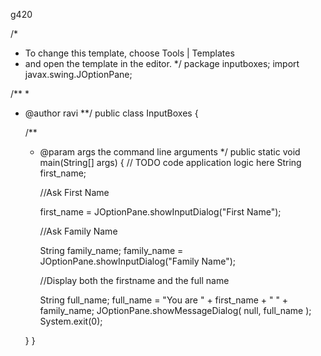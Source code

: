 g420

 /*
 * To change this template, choose Tools | Templates
 * and open the template in the editor.
 */
package inputboxes;
import javax.swing.JOptionPane;

 /**
 *
 * @author ravi
 **/
public class InputBoxes {

     /**
     * @param args the command line arguments
     */
    public static void main(String[] args) {
        // TODO code application logic here
        String first_name;
        
        //Ask First Name
        
        first_name = JOptionPane.showInputDialog("First Name");



        //Ask Family Name
        
        String family_name;
        family_name = JOptionPane.showInputDialog("Family Name");


        //Display both the firstname and the full name
        
        String full_name;
        full_name = "You are " + first_name + " " + family_name;
        JOptionPane.showMessageDialog( null, full_name );
        System.exit(0);
        
    }
}
